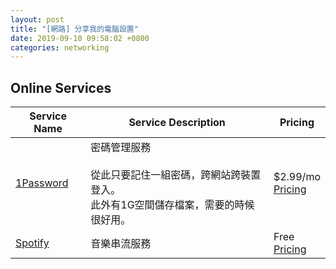 ```yaml
---
layout: post
title: "[網路] 分享我的電腦設置"
date: 2019-09-10 09:58:02 +0800
categories: networking
---
```


## Online Services

|Service Name|Service Description|Pricing|
|--|--|--|
|[1Password](https://1password.com)|密碼管理服務<br><br>從此只要記住一組密碼，跨網站跨裝置登入。<br>此外有1G空間儲存檔案，需要的時候很好用。|$2.99/mo<br>[Pricing](https://1password.com/teams/pricing/)|
|[Spotify](https://www.spotify.com)|音樂串流服務|Free<br>[Pricing](https://www.spotify.com/premium/)|
